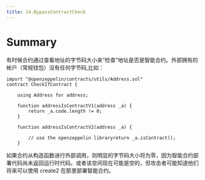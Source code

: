 ```yaml
---
title: 14.BypassContractCheck
---
```


# Summary
有时候合约通过查看地址的字节码大小来“检查”地址是否是智能合约。外部拥有的帐户（常规钱包）没有任何字节码,比如：

```solidity
import "@openzeppelin/contracts/utils/Address.sol"
contract CheckIfContract {

    using Address for address;

    function addressIsContractV1(address _a) {
        return _a.code.length != 0;
    }

    function addressIsContractV2(address _a) {

        // use the openzeppelin libraryreturn _a.isContract();
    }
```

如果合约从构造函数进行外部调用，则明显的字节码大小将为零，因为智能合约部署代码尚未返回运行时代码。或者该空间现在可能是空的，但攻击者可能知道他们将来可以使用 create2 在那里部署智能合约。